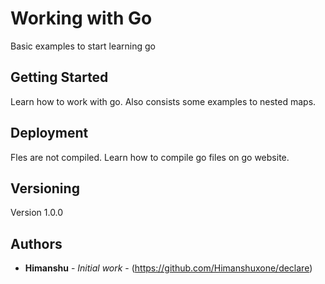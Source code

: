 # Working with Go

Basic examples to start learning go 

## Getting Started

Learn how to work with go. 
Also consists some examples to nested maps.

## Deployment

Fles are not compiled. 
Learn how to compile go files on go website.

## Versioning

Version 1.0.0

## Authors

* **Himanshu** - *Initial work* - (https://github.com/Himanshuxone/declare)



